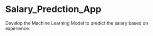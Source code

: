 # Salary_Predction_App
Develop the Machine Learning Model to predict the salary based on experience.
